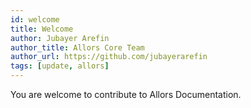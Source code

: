 ```yaml
---
id: welcome
title: Welcome
author: Jubayer Arefin
author_title: Allors Core Team
author_url: https://github.com/jubayerarefin
tags: [update, allors]
---
```


You are welcome to contribute to Allors Documentation.

